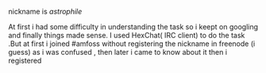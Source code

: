 nickname is _astrophile_

At first i had some difficulty in understanding the task so i keept on googling and finally things made sense. I used HexChat( IRC client) to do the task .But at first i joined #amfoss without registering the nickname in freenode (i guess) as i was confused , then later i came to know about it then i registered 
